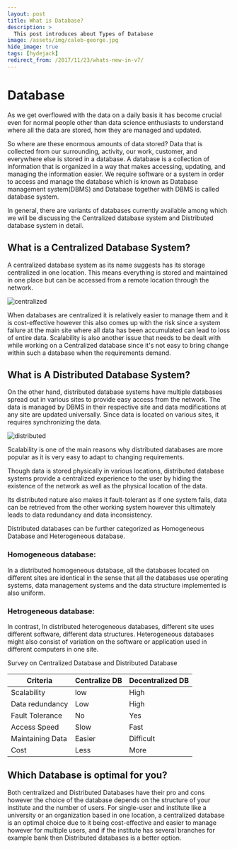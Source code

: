 ```yaml
---
layout: post
title: What is Database?
description: >
  This post introduces about Types of Database
image: /assets/img/caleb-george.jpg
hide_image: true
tags: [hydejack]
redirect_from: /2017/11/23/whats-new-in-v7/
---
```


# Database
As we get overflowed with the data on a daily basis it has become crucial even for normal people other than data science enthusiasts to understand where all the data are stored, how they are managed and updated.

So where are these enormous amounts of data stored?
Data that is collected from our surrounding, activity, our work, customer, and everywhere else is stored in a database. A database is a collection of information that is organized in a way that makes accessing, updating, and managing the information easier. We require software or a system in order to access and manage the database which is known as Database management system(DBMS) and Database together with DBMS is called database system.

In general, there are variants of databases currently available among which we will be discussing the Centralized database system and Distributed database system in detail.

## What is a Centralized Database System?

A centralized database system as its name suggests has its storage centralized in one location. This means everything is stored and maintained in one place but can be accessed from a remote location through the network.

![centralized](https://user-images.githubusercontent.com/25837077/103140093-c7964780-46e2-11eb-9dd8-39b079a1adfc.PNG)



When databases are centralized it is relatively easier to manage them and it is cost-effective however this also comes up with the risk since a system failure at the main site where all data has been accumulated can lead to loss of entire data. Scalability is also another issue that needs to be dealt with while working on a Centralized database since it's not easy to bring change within such a database when the requirements demand.

## What is A Distributed Database System?

On the other hand, distributed database systems have multiple databases spread out in various sites to provide easy access from the network. The data is managed by DBMS in their respective site and data modifications at any site are updated universally. Since data is located on various sites, it requires synchronizing the data.

![distributed](https://user-images.githubusercontent.com/25837077/103140096-cfee8280-46e2-11eb-9616-d9198314920a.PNG)


Scalability is one of the main reasons why distributed databases are more popular as it is very easy to adapt to changing requirements.

Though data is stored physically in various locations, distributed database systems provide a centralized experience to the user by hiding the existence of the network as well as the physical location of the data.

Its distributed nature also makes it fault-tolerant as if one system fails, data can be retrieved from the other working system however this ultimately leads to data redundancy and data inconsistency.

Distributed databases can be further categorized as Homogeneous Database and Heterogeneous database.

### Homogeneous database:
 In a distributed homogeneous database, all the databases located on different sites are identical in the sense that all the databases use operating systems, data management systems  and the data structure implemented is also uniform.

### Hetrogeneous database:
In contrast, In distributed  heterogeneous databases, different site uses different software, different data structures. Heterogeneous databases might also consist of variation on the software or application used in different computers in one site.

Survey on Centralized Database and Distributed Database

| Criteria | Centralize DB | Decentralized DB |
|----------|-------|--------------------------|
|Scalability| low| High|
|Data redundancy| Low | High |
|Fault Tolerance| No| Yes |
|Access Speed |Slow |Fast|
|Maintaining Data |Easier |Difficult|
|Cost |Less |More|


## Which Database is optimal for you?
Both centralized and Distributed Databases have their pro and cons however the choice of the database depends on the structure of your institute and the number of users. For single-user and institute like a university or an organization based in one location, a centralized database is an optimal choice due to it being cost-effective and easier to manage however for multiple users, and if the institute has several branches for example bank then Distributed databases is a better option.
